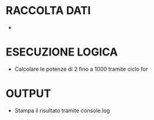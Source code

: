 # RACCOLTA DATI
- 

# ESECUZIONE LOGICA
- Calcolare le potenze di 2 fino a 1000 tramite ciclo for

# OUTPUT
- Stampa il risultato tramite console.log